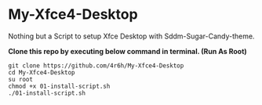 # My-Xfce4-Desktop
Nothing but a Script to setup Xfce Desktop with Sddm-Sugar-Candy-theme.

**Clone this repo by executing below command in terminal. (Run As Root)**

```
git clone https://github.com/4r6h/My-Xfce4-Desktop
cd My-Xfce4-Desktop
su root
chmod +x 01-install-script.sh
./01-install-script.sh
```
